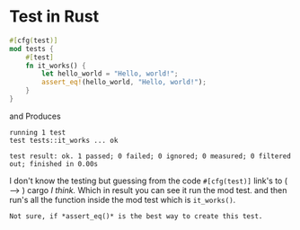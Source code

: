 # Test in Rust
```Rust
#[cfg(test)]
mod tests {
    #[test]
    fn it_works() {
        let hello_world = "Hello, world!";
        assert_eq!(hello_world, "Hello, world!");
    }
}
```
and Produces
```
running 1 test
test tests::it_works ... ok

test result: ok. 1 passed; 0 failed; 0 ignored; 0 measured; 0 filtered out; finished in 0.00s
```
I don't know the testing but guessing from the code `#[cfg(test)]` link's to ( --> ) cargo *I think.* Which in result you can see it run the mod test.
and then run's all the function inside the mod test which is `it_works()`.

    Not sure, if *assert_eq()* is the best way to create this test.
